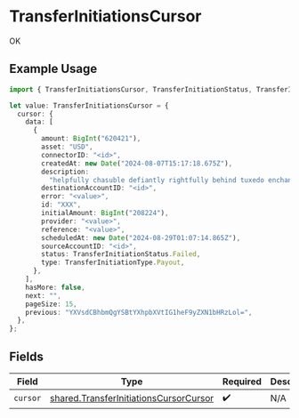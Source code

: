 # TransferInitiationsCursor

OK

## Example Usage

```typescript
import { TransferInitiationsCursor, TransferInitiationStatus, TransferInitiationType } from "@formance/formance-sdk/sdk/models/shared";

let value: TransferInitiationsCursor = {
  cursor: {
    data: [
      {
        amount: BigInt("620421"),
        asset: "USD",
        connectorID: "<id>",
        createdAt: new Date("2024-08-07T15:17:18.675Z"),
        description:
          "helpfully chasuble defiantly rightfully behind tuxedo enchanting free humidity",
        destinationAccountID: "<id>",
        error: "<value>",
        id: "XXX",
        initialAmount: BigInt("208224"),
        provider: "<value>",
        reference: "<value>",
        scheduledAt: new Date("2024-08-29T01:07:14.865Z"),
        sourceAccountID: "<id>",
        status: TransferInitiationStatus.Failed,
        type: TransferInitiationType.Payout,
      },
    ],
    hasMore: false,
    next: "",
    pageSize: 15,
    previous: "YXVsdCBhbmQgYSBtYXhpbXVtIG1heF9yZXN1bHRzLol=",
  },
};
```

## Fields

| Field                                                                                                   | Type                                                                                                    | Required                                                                                                | Description                                                                                             |
| ------------------------------------------------------------------------------------------------------- | ------------------------------------------------------------------------------------------------------- | ------------------------------------------------------------------------------------------------------- | ------------------------------------------------------------------------------------------------------- |
| `cursor`                                                                                                | [shared.TransferInitiationsCursorCursor](../../../sdk/models/shared/transferinitiationscursorcursor.md) | :heavy_check_mark:                                                                                      | N/A                                                                                                     |